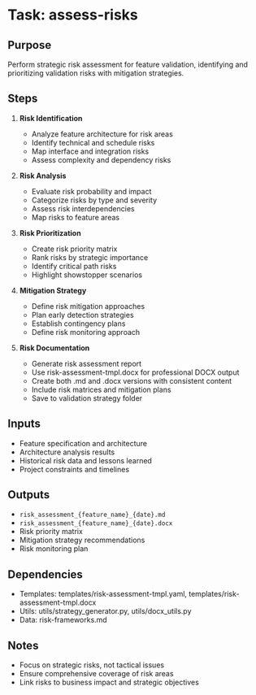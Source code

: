 # Task: assess-risks

## Purpose
Perform strategic risk assessment for feature validation, identifying and prioritizing validation risks with mitigation strategies.

## Steps
1. **Risk Identification**
   - Analyze feature architecture for risk areas
   - Identify technical and schedule risks
   - Map interface and integration risks
   - Assess complexity and dependency risks

2. **Risk Analysis**
   - Evaluate risk probability and impact
   - Categorize risks by type and severity
   - Assess risk interdependencies
   - Map risks to feature areas

3. **Risk Prioritization**
   - Create risk priority matrix
   - Rank risks by strategic importance
   - Identify critical path risks
   - Highlight showstopper scenarios

4. **Mitigation Strategy**
   - Define risk mitigation approaches
   - Plan early detection strategies
   - Establish contingency plans
   - Define risk monitoring approach

5. **Risk Documentation**
   - Generate risk assessment report
   - Use risk-assessment-tmpl.docx for professional DOCX output
   - Create both .md and .docx versions with consistent content
   - Include risk matrices and mitigation plans
   - Save to validation strategy folder

## Inputs
- Feature specification and architecture
- Architecture analysis results
- Historical risk data and lessons learned
- Project constraints and timelines

## Outputs
- `risk_assessment_{feature_name}_{date}.md`
- `risk_assessment_{feature_name}_{date}.docx`
- Risk priority matrix
- Mitigation strategy recommendations
- Risk monitoring plan

## Dependencies
- Templates: templates/risk-assessment-tmpl.yaml, templates/risk-assessment-tmpl.docx
- Utils: utils/strategy_generator.py, utils/docx_utils.py
- Data: risk-frameworks.md

## Notes
- Focus on strategic risks, not tactical issues
- Ensure comprehensive coverage of risk areas
- Link risks to business impact and strategic objectives